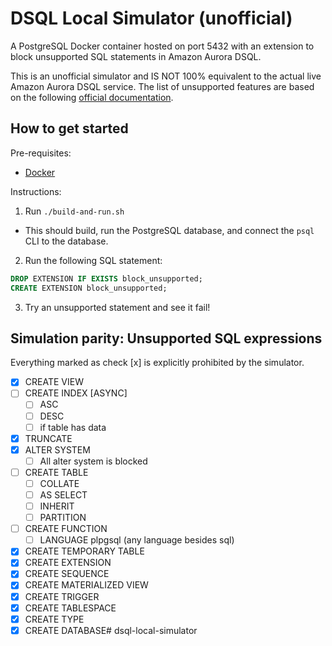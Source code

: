 # DSQL Local Simulator (**un**official)

A PostgreSQL Docker container hosted on port 5432 with an extension to block unsupported SQL statements in Amazon Aurora DSQL.

This is an unofficial simulator and IS NOT 100% equivalent to the actual live Amazon Aurora DSQL service. The list of unsupported features are based on the following [official documentation](https://docs.aws.amazon.com/aurora-dsql/latest/userguide/working-with-postgresql-compatibility-unsupported-features.html).

## How to get started

Pre-requisites:
- [Docker](https://docker.com)

Instructions:
1. Run `./build-and-run.sh`
  - This should build, run the PostgreSQL database, and connect the `psql` CLI to the database.
2. Run the following SQL statement:
```sql
DROP EXTENSION IF EXISTS block_unsupported;
CREATE EXTENSION block_unsupported;
```
3. Try an unsupported statement and see it fail!

## Simulation parity: Unsupported SQL expressions

Everything marked as check [x] is explicitly prohibited by the simulator.

- [x] CREATE VIEW
- [ ] CREATE INDEX [ASYNC]
  - [ ] ASC
  - [ ] DESC
  - [ ] if table has data
- [x] TRUNCATE
- [x] ALTER SYSTEM
  - [ ] All alter system is blocked
- [ ] CREATE TABLE
  - [ ] COLLATE
  - [ ] AS SELECT
  - [ ] INHERIT
  - [ ] PARTITION
- [ ] CREATE FUNCTION
  - [ ] LANGUAGE plpgsql (any language besides sql)
- [x] CREATE TEMPORARY TABLE
- [x] CREATE EXTENSION
- [x] CREATE SEQUENCE
- [x] CREATE MATERIALIZED VIEW
- [x] CREATE TRIGGER
- [x] CREATE TABLESPACE
- [x] CREATE TYPE
- [x] CREATE DATABASE# dsql-local-simulator
